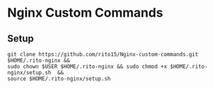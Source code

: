 # Nginx Custom Commands

## Setup
```
git clone https://github.com/rito15/Nginx-custom-commands.git $HOME/.rito-nginx &&
sudo chown $USER $HOME/.rito-nginx && sudo chmod +x $HOME/.rito-nginx/setup.sh  &&
source $HOME/.rito-nginx/setup.sh

```